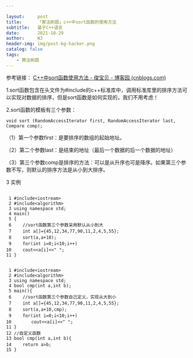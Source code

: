 ```yaml
---

layout:     post
title:      「算法刷题」c++中sort函数的使用方法
subtitle:   基于C++语言
date:       2021-10-29
author:     WJ
header-img: img/post-bg-hacker.png
catalog: false
tags:
    - 算法刷题
---
```




参考链接： [C++中sort函数使用方法 - 俊宝贝 - 博客园 (cnblogs.com)](https://www.cnblogs.com/junbaobei/p/10776066.html) 

1.sort函数包含在头文件为#include<algorithm>的c++标准库中，调用标准库里的排序方法可以实现对数据的排序，但是sort函数是如何实现的，我们不用考虑！

2.sort函数的模板有三个参数：

```
void sort (RandomAccessIterator first, RandomAccessIterator last, Compare comp);
```

（1）第一个参数first：是要排序的数组的起始地址。

（2）第二个参数last：是结束的地址（最后一个数据的后一个数据的地址）

（3）第三个参数comp是排序的方法：可以是从升序也可是降序。如果第三个参数不写，则默认的排序方法是从小到大排序。

3 实例

```

 1 #include<iostream>
 2 #include<algorithm>
 3 using namespace std;
 4 main()
 5 {
 6 　　//sort函数第三个参数采用默认从小到大
 7 　　int a[]={45,12,34,77,90,11,2,4,5,55};
 8 　　sort(a,a+10);
 9 　　for(int i=0;i<10;i++)
10 　　cout<<a[i]<<" ";     
11 } 
```

```

 1 #include<iostream>
 2 #include<algorithm>
 3 using namespace std;
 4 bool cmp(int a,int b);
 5 main(){
 6 　　//sort函数第三个参数自己定义，实现从大到小 
 7 　　int a[]={45,12,34,77,90,11,2,4,5,55};
 8 　　sort(a,a+10,cmp);
 9 　　for(int i=0;i<10;i++)
10 　　　　cout<<a[i]<<" ";     
11 }
12 //自定义函数
13 bool cmp(int a,int b){
14 　　return a>b;
15 }
```

